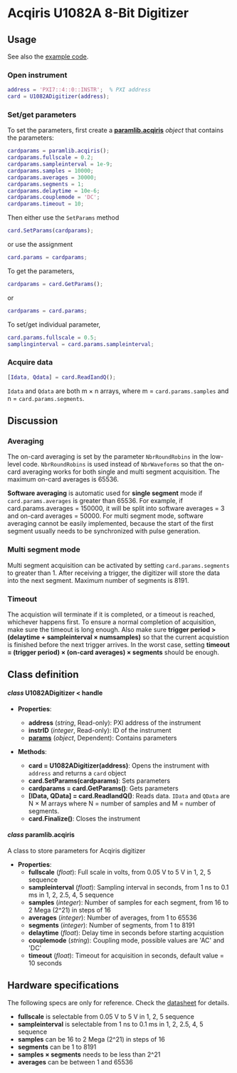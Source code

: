 # Acqiris U1082A 8-Bit Digitizer
## Usage
See also the [example code](../ExampleCode/U1082A.m).
### Open instrument
```matlab
address = 'PXI7::4::0::INSTR';  % PXI address
card = U1082ADigitizer(address);
```
### Set/get parameters
To set the parameters, first create a [**paramlib.acqiris**](#params) *object* that contains the parameters:
```matlab
cardparams = paramlib.acqiris();
cardparams.fullscale = 0.2;
cardparams.sampleinterval = 1e-9;
cardparams.samples = 10000;
cardparams.averages = 30000;
cardparams.segments = 1;
cardparams.delaytime = 10e-6;
cardparams.couplemode = 'DC';
cardparams.timeout = 10;
```
Then either use the `SetParams` method
```matlab
card.SetParams(cardparams);
```
or use the assignment
```matlab
card.params = cardparams;
```
To get the parameters,
```matlab
cardparams = card.GetParams();
```
or
```matlab
cardparams = card.params;
```
To set/get individual parameter,
```matlab
card.params.fullscale = 0.5;
samplinginterval = card.params.sampleinterval;
```
### Acquire data
```matlab
[Idata, Qdata] = card.ReadIandQ();
```
`Idata` and `Qdata` are both m × n arrays, where m = `card.params.samples` and n = `card.params.segments`.

## Discussion
### Averaging
The on-card averaging is set by the parameter `NbrRoundRobins` in the low-level code. `NbrRoundRobins` is used instead of `NbrWaveforms` so that the on-card averaging works for both single and multi segment acquisition. The maximum on-card averages is 65536.

**Software averaging** is automatic used for **single segment** mode if `card.params.averages` is greater than 65536. For example, if card.params.averages = 150000, it will be split into software averages = 3 and on-card averages = 50000. For multi segment mode, software averaging cannot be easily implemented, because the start of the first segment usually needs to be synchronized with pulse generation.

### Multi segment mode
Multi segment acquisition can be activated by setting `card.params.segments` to greater than 1. After receiving a trigger, the digitizer will store the data into the next segment. Maximum number of segments is 8191.

### Timeout
The acquistion will terminate if it is completed, or a timeout is reached, whichever happens first. To ensure a normal completion of acquisition, make sure the timeout is long enough. Also make sure **trigger period > (delaytime + sampleinterval × numsamples)** so that the current acquistion is finished before the next trigger arrives. In the worst case, setting **timeout = (trigger period) × (on-card averages) × segments** should be enough.

## Class definition
#### *class* U1082ADigitizer < handle
* **Properties**: 
  * **address** (*string*, Read-only): PXI address of the instrument
  * **instrID** (*integer*, Read-only): ID of the instrument
  * [**params**](#params) (*object*, Dependent): Contains parameters

* **Methods**:
  * **card = U1082ADigitizer(address)**: Opens the instrument with `address` and returns a `card` object
  * **card.SetParams(cardparams)**: Sets parameters
  * **cardparams = card.GetParams()**: Gets parameters
  * **[IData, QData] = card.ReadIandQ()**: Reads data. `IData` and `QData` are N × M arrays where N = number of samples and M = number of segments.
  * **card.Finalize()**: Closes the instrument
  
#### <a name="params"></a>*class* paramlib.acqiris
A class to store parameters for Acqiris digitizer
* **Properties**:
  * **fullscale** (*float*): Full scale in volts, from 0.05 V to 5 V in 1, 2, 5 sequence
  * **sampleinterval** (*float*): Sampling interval in seconds, from 1 ns to 0.1 ms in 1, 2, 2.5, 4, 5 sequence
  * **samples** (*integer*): Number of samples for each segment, from 16 to 2 Mega (2^21) in steps of 16
  * **averages** (*integer*): Number of averages, from 1 to 65536
  * **segments** (*integer*): Number of segments, from 1 to 8191
  * **delaytime** (*float*): Delay time in seconds before starting acquistion
  * **couplemode** (*string*): Coupling mode, possible values are 'AC' and 'DC'
  * **timeout** (*float*): Timeout for acquisition in seconds, default value = 10 seconds
  
## Hardware specifications
The following specs are only for reference. Check the [datasheet](./Specs.pdf) for details.

- **fullscale**  is selectable from 0.05 V to 5 V in 1, 2, 5 sequence
- **sampleinterval** is selectable from 1 ns to 0.1 ms in 1, 2, 2.5, 4, 5 sequence
- **samples** can be 16 to 2 Mega (2^21) in steps of 16
- **segments** can be 1 to 8191
- **samples × segments** needs to be less than 2^21
- **averages** can be between 1 and 65536
